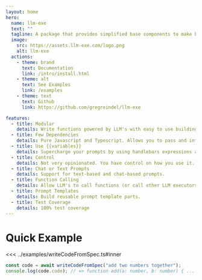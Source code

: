 ```yaml
---
layout: home
hero:
  name: llm-exe
  text: ""
  tagline: A package that provides simplified base components to make building and maintaining LLM-powered applications easier.
  image:
    src: https://assets.llm-exe.com/logo.png
    alt: llm-exe
  actions:
    - theme: brand
      text: Documentation
      link: /intro/install.html
    - theme: alt
      text: See Examples
      link: /examples
    - theme: text
      text: Github
      link: https://github.com/gregreindel/llm-exe

features:
  - title: Modular
    details: Write functions powered by LLM's with easy to use building blocks.
  - title: Few Dependencies
    details: Pure Javascript and Typescript. Allows you to pass and infer types.
  - title: Use {{variables}}
    details: Supercharge your prompts by using handlebars expressions and functions.
  - title: Control
    details: Not very opinionated. You have control on how you use it.
  - title: Chat or Text Prompts
    details: Support for text-based and chat-based prompts.
  - title: Function Calling
    details: Allow LLM's to call functions (or call other LLM executors).
  - title: Prompt Templates
    details: Build reusable prompt template parts.
  - title: Test Coverage
    details: 100% test coverage
---
```


<HomeAfterIntro>

# Quick Example

<<< ../examples/writeCodeFromSpec.ts#inner

```ts
const code = await writeCodeFromSpec("add two numbers together");
console.log(code.code); // => function add(a: number, b: number) { ... }
```

</HomeAfterIntro>
